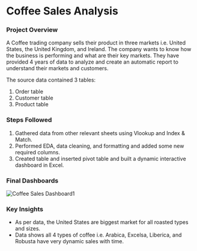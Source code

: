 # Coffee Sales Analysis

### Project Overview

A Coffee trading company sells their product in three markets i.e. United States, the United Kingdom, and Ireland. The company wants to know how the business is performing and what are their key markets. They have provided 4 years of data to analyze and create an automatic report to understand their markets and customers.

The source data contained 3 tables:

1. Order table
2. Customer table
3. Product table

### Steps Followed

1. Gathered data from other relevant sheets using Vlookup and Index & Match.
2. Performed EDA, data cleaning, and formatting and added some new required columns.
3. Created table and inserted pivot table and built a dynamic interactive dashboard in Excel.

### 



### Final Dashboards

![Coffee Sales Dashboard1](https://github.com/nadirquamer/Coffee_Sales_Analysis_Excel/assets/46354703/0844fa76-0089-4600-a9e5-a54a6011f189)

### Key Insights

- As per data, the United States are biggest market for all roasted types and sizes.
- Data shows all 4 types of coffee i.e. Arabica, Excelsa, Liberica, and Robusta have very dynamic sales with time.


